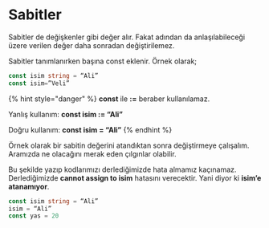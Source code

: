 # Sabitler

Sabitler de değişkenler gibi değer alır. Fakat adından da anlaşılabileceği üzere verilen değer daha sonradan değiştirilemez.

Sabitler tanımlanırken başına const eklenir. Örnek olarak;

```go
const isim string = “Ali”
const isim=”Veli”
```

{% hint style="danger" %}
**const** ile **:=** beraber kullanılamaz.

Yanlış kullanım: **const isim := “Ali”**

Doğru kullanım: **const isim = “Ali”**
{% endhint %}

Örnek olarak bir sabitin değerini atandıktan sonra değiştirmeye çalışalım. Aramızda ne olacağını merak eden çılgınlar olabilir.

Bu şekilde yazıp kodlarımızı derlediğimizde hata almamız kaçınamaz. Derlediğimizde **cannot assign to isim** hatasını verecektir. Yani diyor ki **isim’e atanamıyor**.

```go
const isim string = “Ali”
isim = “Ali”
const yas = 20
```

